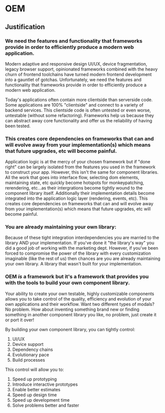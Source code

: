 # OEM

## Justification

### We need the features and functionality that frameworks provide in order to efficiently produce a modern web application.
Modern adaptive and responsive design UI/UX, device fragmentation, legacy browser support, opinionated frameworks combined with the heavy churn of frontend toolchains have turned modern frontend development into a gauntlet of gotchas. Unfortunately, we need the features and functionality that frameworks provide in order to efficiently produce a modern web application. 

Today's applications often contain more clientside than serverside code. Some applications are 100% "clientside" and connect to a variety of backend services. This clientside code is often untested or even worse, untestable (without some refactoring). Frameworks help us because they can abstract away core functionality and offer us the reliability of having been tested. 


### This creates core dependencies on frameworks that can and will evolve away from your implementation(s) which means that future upgrades, etc will become painful.
Application logic is at the mercy of your chosen framework but if "done right" can be largely isolated from the features you used in the framework to construct your app. However, this isn't the same for component libraries. All the work that goes into interface flow, selecting dom elements, maintaining state, etc quickly become hotspots for monkeypatching, rerendering, etc...as their intergrations become tightly wound to the component library itself. Additionally their implementation details become integrated into the application logic layer (rendering, events, etc). This creates core dependencies on frameworks that can and will evolve away from your implementation(s) which means that future upgrades, etc will become painful.

### You are already maintaining your own library:
Because of these tight integration interdependencies you are married to the library AND your implementation. If you've done it "the library's way" you did a good job of working with the marketing dept. However, if you've been forced to compromise the power of the library with every customization imaginable (like the rest of us) then chances are you are already maintaining your own library. A library that wasn't built for your implementation.

### OEM *is* a framework but it's a framework that provides you with the tools to build your own component library.
Your ability to create your own testable, highly customizable components allows you to take control of the quality, efficiency and evolution of your own applications and their workflow. Want two different types of modals? No problem. How about inventing something brand new or finding something in another component library you like, no problem, just create it or port it over!

By building your own component library, you can tightly control:

1. UI/UX
1. Device support
1. Dependency chains
1. Evolutionary pace
1. Build processes

This control will allow you to:

1. Speed up prototyping
1. Introduce interactive prototypes
1. Enable better estimates
1. Speed up design time
1. Speed up development time
1. Solve problems better and faster